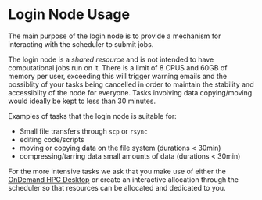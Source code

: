 # Login Node Usage

The main purpose of the login node is to provide a mechanism for interacting with the scheduler to submit jobs.

The login node is a *shared resource* and is not intended to have computational jobs run on it. There is a limit of 8 CPUS and 60GB of memory per user, exceeding this will trigger warning emails and the possiblity of your tasks being cancelled in order to maintain the stability and accessibilty of the node for everyone. Tasks involving data copying/moving would ideally be kept to less than 30 minutes.

Examples of tasks that the login node is suitable for:

- Small file transfers through `scp` or `rsync`
- editing code/scripts
- moving or copying data on the file system (durations < 30min)
- compressing/tarring data small amounts of data (durations < 30min)

For the more intensive tasks we ask that you make use of either the [OnDemand HPC Desktop](/getting_started/software/onDemand/hpc_desktop) or create an interactive allocation through the scheduler so that resources can be allocated and dedicated to you.
